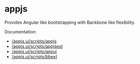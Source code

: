 ﻿
# appjs

Provides Angular like bootstrapping with Backbone like flexibility.

Documentation:
* [/appjs.ui/scripts/appjs](appjs)
* [/appjs.ui/scripts/appjsext](appjsext)
* [/appjs.ui/scripts/appui](appui)
* [/appjs.ui/scripts/bbext](bbext)
